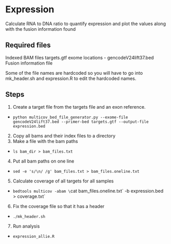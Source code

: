 Expression
==========
Calculate RNA to DNA ratio to quantify expression and plot the values along with the fusion information found

Required files
--------------
Indexed BAM files
targets.gtf
exome locations - gencodeV24lift37.bed
Fusion information file

Some of the file names are hardcoded so you will have to go into mk_header.sh and expression.R to edit the hardcoded names.

Steps
-----
1. Create a target file from the targets file and an exon reference.
  * `python multicov_bed_file_generator.py --exome-file gencodeV24lift37.bed --primer-bed targets.gtf --output-file expression.bed`
2. Copy all bams and their index files to a directory
3. Make a file with the bam paths
  * `ls bam_dir > bam_files.txt`
4. Put all bam paths on one line
  * `sed -e 's/\n/ /g' bam_files.txt > bam_files.oneline.txt`
5. Calculate coverage of all targets for all samples
  * `bedtools multicov -abam \`cat bam_files.oneline.txt\` -b expression.bed > coverage.txt`
6. Fix the coverage file so that it has a header
  * `./mk_header.sh`
7. Run analysis
  * `expression_allie.R`


